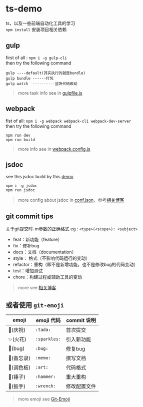 # ts-demo
ts，以及一些前端自动化工具的学习  
`npm install` 安装项目相关依赖
## gulp
first of all : `npm i -g gulp-cli`  
then try the following command 
```
gulp ----default(其实执行的就是bundle)
gulp bundle ------打包
gulp watch  ----------监听代码改动
```
> more task info see in [gulpfile.js](./gulpfile.js "点击查看更多gulp任务") 

## webpack
fist of all: `npm i -g webpack webpack-cli webpack-dev-server`  
then try the following command
```
npm run dev 
npm run build
```
>more info see in [webpack.config.js](./webpack.config.js "点击查看更多webpack配置信息")
## jsdoc
see this jsdoc build by this [demo](https://fziqian.github.io/ts-demo/)
```
npm i -g jsdoc
npm run jsdoc
```
>more config about jsdoc in [conf.json](./conf.json "点击查看关于jsdoc的配置")，参考[相关博客](https://blog.csdn.net/liu602182699/article/details/48393439)
## git commit tips
关于git提交时-m参数的正确格式 eg : `<type>(<scope>): <subject>`
* feat：新功能（feature）  
* fix：修补bug  
* docs：文档（documentation）  
* style： 格式（不影响代码运行的变动）  
* refactor：重构（即不是新增功能，也不是修改bug的代码变动）  
* test：增加测试  
* chore：构建过程或辅助工具的变动  
>more see [相关博客](https://www.cnblogs.com/daysme/p/7722474.html "git 提交的正确姿势") 

## 或者使用 `git-emoji`  
|emoji|emoji 代码|commit 说明|
|----|---------|---------|
|:tada:(庆祝)|`:tada:`|首次提交|
|:sparkles:(火花)|`:sparkles:`|引入新功能|
|:bug:(bug)|`:bug:`|修复bug|
|:memo:(备忘录)|`:memo:`|撰写文档|
|:art:(调色板)|`:art:`|代码格式|
|:hammer:(锤子)|`:hammer:`|重大重构|
|:wrench:(扳手)|`:wrench:`|修改配置文件|
>more emoji see [Git-Emoji](./Git-emoji.md "点击查看更多表情")
